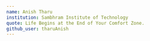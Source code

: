 ```yaml
---
name: Anish Tharu
institution: Sambhram Institute of Technology
quote: Life Begins at the End of Your Comfort Zone.
github_user: tharuAnish
---
```

